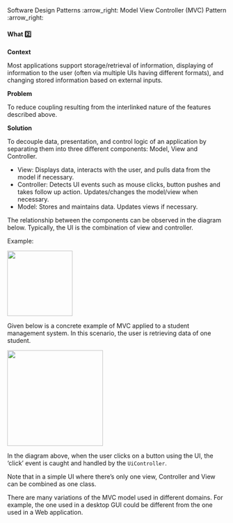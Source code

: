 <link rel="stylesheet" href="{{baseUrl}}/css/textbook.css">

<div class="website-content">

<div id="path">Software Design Patterns :arrow_right: Model View Controller (MVC) Pattern :arrow_right:</div>

<div id="title">

#### What :two:

</div>

<div id="body">

**Context**

Most applications support storage/retrieval of information, displaying of information to the user (often via multiple UIs having different formats), and changing stored information based on external inputs.

**Problem**

To reduce coupling resulting from the interlinked nature of the features described above.

**Solution**

To decouple data, presentation, and control logic of an application by separating them into three different components: Model, View and Controller.

*	View: Displays data, interacts with the user, and pulls data from the model if necessary.
*	Controller: Detects UI events such as mouse clicks, button pushes and takes follow up action. Updates/changes the model/view when necessary.
*	Model: Stores and maintains data. Updates views if necessary.

The relationship between the components can be observed in the diagram below. Typically, the UI is the combination of view and controller.

<tip-box>

Example:

<img src="{{baseUrl}}/designPatterns/modelViewController/what/images/classDiagram.png" height="150" />
<p/>

Given below is a concrete example of MVC applied to a student management system. In this scenario, the user is retrieving data of one student.

<img src="{{baseUrl}}/designPatterns/modelViewController/what/images/sequenceDiagram.png" height="220" />
<p/>

In the diagram above, when the user clicks on a button using the UI, the ‘click’ event is caught and handled by the `UiController`.

</tip-box>

Note that in a simple UI where there’s only one view, Controller and View can be combined as one class.

There are many variations of the MVC model used in different domains. For example, the one used in a desktop GUI could be different from the one used in a Web application.

</div>

<div id="extras">
<div>

</div>
